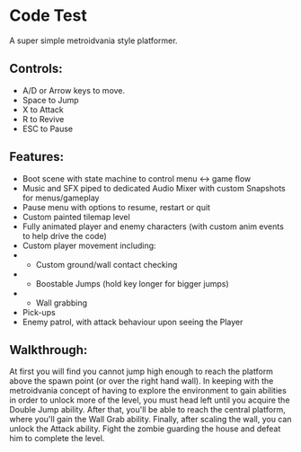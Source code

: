 # Code Test

A super simple metroidvania style platformer.

## Controls: 
* A/D or Arrow keys to move. 
* Space to Jump
* X to Attack
* R to Revive
* ESC to Pause

## Features:
- Boot scene with state machine to control menu <-> game flow
- Music and SFX piped to dedicated Audio Mixer with custom Snapshots for menus/gameplay
- Pause menu with options to resume, restart or quit
- Custom painted tilemap level
- Fully animated player and enemy characters (with custom anim events to help drive the code)
- Custom player movement including:
- - Custom ground/wall contact checking
- - Boostable Jumps (hold key longer for bigger jumps)
- - Wall grabbing
- Pick-ups
- Enemy patrol, with attack behaviour upon seeing the Player

## Walkthrough:

At first you will find you cannot jump high enough to reach the platform above the spawn point (or over the right hand wall).
In keeping with the metroidvania concept of having to explore the environment to gain abilities in order to unlock more of the level, you must head left until you acquire the Double Jump ability.
After that, you'll be able to reach the central platform, where you'll gain the Wall Grab ability. Finally, after scaling the wall, you can unlock the Attack ability.
Fight the zombie guarding the house and defeat him to complete the level. 
